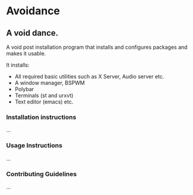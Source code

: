 # Avoidance
## A void dance.

A void post installation program that installs and configures packages and makes it usable.

It installs:
- All required basic utilities such as X Server, Audio server etc.
- A window manager, BSPWM
- Polybar
- Terminals (st and urxvt)
- Text editor (emacs)
etc.

### Installation instructions
...

### Usage Instructions
...

### Contributing Guidelines
...
